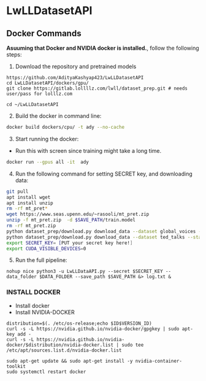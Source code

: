 # LwLLDatasetAPI

## Docker Commands

__Asuuming that Docker and NVIDIA docker is installed.__, follow the following steps:

1. Download the repository and pretrained models
```
https://github.com/AdityaKashyap423/LwLLDatasetAPI
cd LwLLDatasetAPI/dockers/gpu/
git clone https://gitlab.lollllz.com/lwll/dataset_prep.git # needs user/pass for lolllz.com

cd ~/LwLLDatasetAPI
```


2. Build the docker in command line:
```bash
docker build dockers/cpu/ -t ady --no-cache
```

3. Start running the docker:

* Run this with screen since training might take a long time.
```bash
docker run --gpus all -it  ady
```

4. Run the following command for setting SECRET key, and downloading data:
```bash
git pull 
apt install wget
apt install unzip
rm -rf mt_pret*
wget https://www.seas.upenn.edu/~rasooli/mt_pret.zip
unzip -f mt_pret.zip  -d $SAVE_PATH/train.model
rm -rf mt_pret.zip
python dataset_prep/download.py download_data --dataset global_voices --stage development --output $DATA_FOLDER/.. --overwrite True
python dataset_prep/download.py download_data --dataset ted_talks --stage development --output $DATA_FOLDER/.. --overwrite True
export SECRET_KEY= [PUT your secret key here!]
export CUDA_VISIBLE_DEVICES=0
```

5. Run the full pipeline:
```
nohup nice python3 -u LwLLDataAPI.py --secret $SECRET_KEY --data_folder $DATA_FOLDER --save_path $SAVE_PATH &> log.txt &
```


### INSTALL DOCKER 
* Install docker
* Install NVIDIA-DOCKER
```
distribution=$(. /etc/os-release;echo $ID$VERSION_ID)
curl -s -L https://nvidia.github.io/nvidia-docker/gpgkey | sudo apt-key add -
curl -s -L https://nvidia.github.io/nvidia-docker/$distribution/nvidia-docker.list | sudo tee /etc/apt/sources.list.d/nvidia-docker.list

sudo apt-get update && sudo apt-get install -y nvidia-container-toolkit
sudo systemctl restart docker

```




